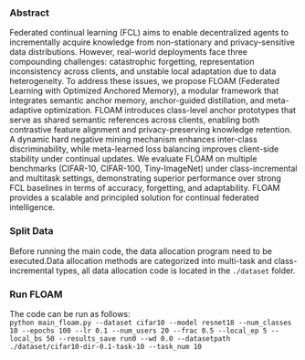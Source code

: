### Abstract
Federated continual learning (FCL) aims to enable decentralized agents to incrementally acquire knowledge from non-stationary and privacy-sensitive data distributions. However, real-world deployments face three compounding challenges: catastrophic forgetting, representation inconsistency across clients, and unstable local adaptation due to data heterogeneity. To address these issues, we propose FLOAM (Federated Learning with Optimized Anchored Memory), a modular framework that integrates semantic anchor memory, anchor-guided distillation, and meta-adaptive optimization. FLOAM introduces class-level anchor prototypes that serve as shared semantic references across clients, enabling both contrastive feature alignment and privacy-preserving knowledge retention. A dynamic hard negative mining mechanism enhances inter-class discriminability, while meta-learned loss balancing improves client-side stability under continual updates. We evaluate FLOAM on multiple benchmarks (CIFAR-10, CIFAR-100, Tiny-ImageNet) under class-incremental and multitask settings, demonstrating superior performance over strong FCL baselines in terms of accuracy, forgetting, and adaptability. FLOAM provides a scalable and principled solution for continual federated intelligence.

### Split Data
Before running the main code, the data allocation program need to be executed.Data allocation methods are categorized into multi-task and class-incremental types, all data allocation code is located in the `./dataset` folder.

### Run FLOAM
The code can be run as follows:<br>
`python main_floam.py --dataset cifar10 --model resnet18 --num_classes 10 --epochs 100 --lr 0.1 --num_users 20 --frac 0.5 --local_ep 5 --local_bs 50 --results_save run0 --wd 0.0 --datasetpath ./dataset/cifar10-dir-0.1-task-10 --task_num 10`
